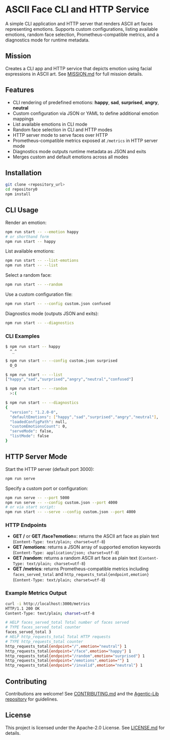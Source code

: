 # ASCII Face CLI and HTTP Service

A simple CLI application and HTTP server that renders ASCII art faces representing emotions. Supports custom configurations, listing available emotions, random face selection, Prometheus-compatible metrics, and a diagnostics mode for runtime metadata.

## Mission

Creates a CLI app and HTTP service that depicts emotion using facial expressions in ASCII art. See [MISSION.md](MISSION.md) for full mission details.

## Features

- CLI rendering of predefined emotions: **happy**, **sad**, **surprised**, **angry**, **neutral**
- Custom configuration via JSON or YAML to define additional emotion mappings
- List available emotions in CLI mode
- Random face selection in CLI and HTTP modes
- HTTP server mode to serve faces over HTTP
- Prometheus-compatible metrics exposed at `/metrics` in HTTP server mode
- Diagnostics mode outputs runtime metadata as JSON and exits
- Merges custom and default emotions across all modes

## Installation

```bash
git clone <repository_url>
cd repository0
npm install
```

## CLI Usage

Render an emotion:

```bash
npm run start -- --emotion happy
# or shorthand form
npm run start -- happy
```

List available emotions:

```bash
npm run start -- --list-emotions
npm run start -- --list
```

Select a random face:

```bash
npm run start -- --random
```

Use a custom configuration file:

```bash
npm run start -- --config custom.json confused
```

Diagnostics mode (outputs JSON and exits):

```bash
npm run start -- --diagnostics
```

### CLI Examples

```bash
$ npm run start -- happy
  ^_^

$ npm run start -- --config custom.json surprised
  O_O

$ npm run start -- --list
["happy","sad","surprised","angry","neutral","confused"]

$ npm run start -- --random
  >:(

$ npm run start -- --diagnostics
{
  "version": "1.2.0-0",
  "defaultEmotions": ["happy","sad","surprised","angry","neutral"],
  "loadedConfigPath": null,
  "customEmotionsCount": 0,
  "serveMode": false,
  "listMode": false
}
```

## HTTP Server Mode

Start the HTTP server (default port 3000):

```bash
npm run serve
```

Specify a custom port or configuration:

```bash
npm run serve -- --port 5000
npm run serve -- --config custom.json --port 4000
# or via start script:
npm run start -- --serve --config custom.json --port 4000
```

### HTTP Endpoints

- **GET /** or **GET /face?emotion=<emotion>**: returns the ASCII art face as plain text (`Content-Type: text/plain; charset=utf-8`)
- **GET /emotions**: returns a JSON array of supported emotion keywords (`Content-Type: application/json; charset=utf-8`)
- **GET /random**: returns a random ASCII art face as plain text (`Content-Type: text/plain; charset=utf-8`)
- **GET /metrics**: returns Prometheus-compatible metrics including `faces_served_total` and `http_requests_total{endpoint,emotion}` (`Content-Type: text/plain; charset=utf-8`)

### Example Metrics Output

```bash
curl -i http://localhost:3000/metrics
HTTP/1.1 200 OK
Content-Type: text/plain; charset=utf-8

# HELP faces_served_total Total number of faces served
# TYPE faces_served_total counter
faces_served_total 3
# HELP http_requests_total Total HTTP requests
# TYPE http_requests_total counter
http_requests_total{endpoint="/",emotion="neutral"} 1
http_requests_total{endpoint="/face",emotion="happy"} 1
http_requests_total{endpoint="/random",emotion="surprised"} 1
http_requests_total{endpoint="/emotions",emotion=""} 1
http_requests_total{endpoint="/invalid",emotion="neutral"} 1
```

## Contributing

Contributions are welcome! See [CONTRIBUTING.md](CONTRIBUTING.md) and the [Agentic-Lib repository](https://github.com/xn-intenton-z2a/agentic-lib) for guidelines.

## License

This project is licensed under the Apache-2.0 License. See [LICENSE.md](LICENSE.md) for details.
